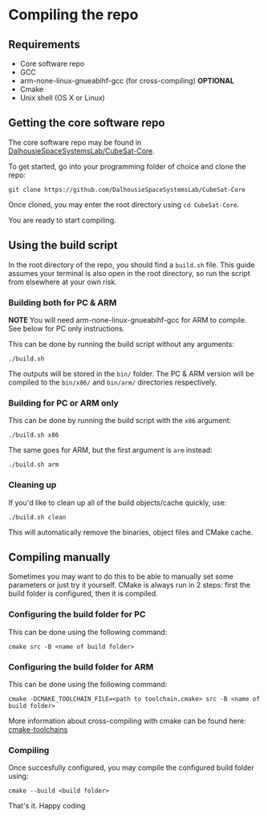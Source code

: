 # Compiling the repo

## Requirements 
- Core software repo
- GCC
- arm-none-linux-gnueabihf-gcc (for cross-compiling) **OPTIONAL**
- Cmake 
- Unix shell (OS X or Linux)

## Getting the core software repo 
The core software repo may be found in [DalhousieSpaceSystemsLab/CubeSat-Core](https://github.com/DalhousieSpaceSystemsLab/CubeSat-Core). 

To get started, go into your programming folder of choice and clone the repo:
```
git clone https://github.com/DalhousieSpaceSystemsLab/CubeSat-Core
```

Once cloned, you may enter the root directory using `cd CubeSat-Core`. 

You are ready to start compiling.

## Using the build script 
In the root directory of the repo, you should find a `build.sh` file. This guide assumes your terminal is also open in the root directory, so run the script from elsewhere at your own risk.

### Building both for PC & ARM
**NOTE** You will need arm-none-linux-gnueabihf-gcc for ARM to compile. See below for PC only instructions.

This can be done by running the build script without any arguments:
```
./build.sh
```
The outputs will be stored in the `bin/` folder. The PC & ARM version will be compiled to the `bin/x86/` and `bin/arm/` directories respectively.

### Building for PC or ARM only 
This can be done by running the build script with the `x86` argument:
```
./build.sh x86
```
The same goes for ARM, but the first argument is `arm` instead:
```
./build.sh arm
```

### Cleaning up
If you'd like to clean up all of the build objects/cache quickly, use:
```
./build.sh clean
```
This will automatically remove the binaries, object files and CMake cache.

## Compiling manually 
Sometimes you may want to do this to be able to manually set some parameters or just try it yourself. 
CMake is always run in 2 steps: first the build folder is configured, then it is compiled. 

### Configuring the build folder for PC 
This can be done using the following command:
```
cmake src -B <name of build folder>
```

### Configuring the build folder for ARM
This can be done using the following command:
```
cmake -DCMAKE_TOOLCHAIN_FILE=<path to toolchain.cmake> src -B <name of build folder>
```
More information about cross-compiling with cmake can be found here: [cmake-toolchains](https://cmake.org/cmake/help/latest/manual/cmake-toolchains.7.html)

### Compiling 
Once succesfully configured, you may compile the configured build folder using:
```
cmake --build <build folder>
```

That's it. Happy coding